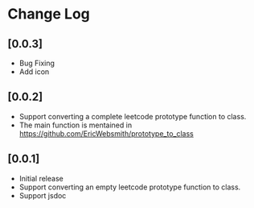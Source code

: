 # Change Log

## [0.0.3]
- Bug Fixing
- Add icon

## [0.0.2]
- Support converting a complete leetcode prototype function to class.
- The main function is mentained in https://github.com/EricWebsmith/prototype_to_class

## [0.0.1]
- Initial release 
- Support converting an empty leetcode prototype function to class.
- Support jsdoc